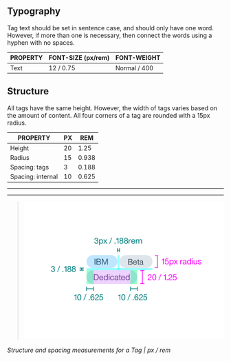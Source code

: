 ## Typography

Tag text should be set in sentence case, and should only have one word. However, if more than one is necessary, then connect the words using a hyphen with no spaces.

| PROPERTY | FONT-SIZE (px/rem)      | FONT-WEIGHT  |
|----------|----------------|--------------|
| Text     | 12 / 0.75 | Normal / 400 |

## Structure

All tags have the same height. However, the width of tags varies based on the amount of content. All four corners of a tag are rounded with a 15px radius.

| PROPERTY          | PX | REM   |
|-------------------|----|-------|
| Height            | 20 | 1.25  |
| Radius            | 15 | 0.938 |
| Spacing: tags     | 3  | 0.188 |
| Spacing: internal | 10 | 0.625 |

---
***
> ![Structure and spacing measurements](images/tag-style-1.png)

_Structure and spacing measurements for a Tag | px / rem_
